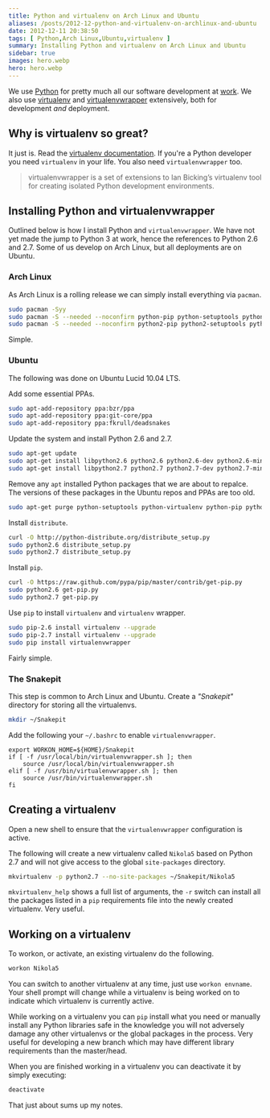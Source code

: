 ```yaml
---
title: Python and virtualenv on Arch Linux and Ubuntu
aliases: /posts/2012-12-python-and-virtualenv-on-archlinux-and-ubuntu
date: 2012-12-11 20:38:50
tags: [ Python,Arch Linux,Ubuntu,virtualenv ]
summary: Installing Python and virtualenv on Arch Linux and Ubuntu
sidebar: true
images: hero.webp
hero: hero.webp
---
```


We use [Python](http://www.python.org) for pretty much all our software
development at [work](http://www.flightdataservices.com/). We also use
[virtualenv](http://www.virtualenv.org) and
[virtualenvwrapper](http://www.doughellmann.com/projects/virtualenvwrapper/)
extensively, both for development *and* deployment.

## Why is virtualenv so great?

It just is. Read the [virtualenv documentation](http://www.virtualenv.org/en/latest/).
If you're a Python developer you need `virtualenv` in your life. You also need
`virtualenvwrapper` too.

> virtualenvwrapper is a set of extensions to Ian Bicking’s virtualenv tool
> for creating isolated Python development environments.

## Installing Python and virtualenvwrapper

Outlined below is how I install Python and `virtualenvwrapper`. We have not
yet made the jump to Python 3 at work, hence the references to Python 2.6 and
2.7. Some of us develop on Arch Linux, but all deployments are on Ubuntu.

### Arch Linux

As Arch Linux is a rolling release we can simply install everything via
`pacman`.

```bash
sudo pacman -Syy
sudo pacman -S --needed --noconfirm python-pip python-setuptools python-virtualenv
sudo pacman -S --needed --noconfirm python2-pip python2-setuptools python2-virtualenv python-virtualenvwrapper"
```

Simple.

### Ubuntu

The following was done on Ubuntu Lucid 10.04 LTS.

Add some essential PPAs.

```bash
sudo apt-add-repository ppa:bzr/ppa
sudo apt-add-repository ppa:git-core/ppa
sudo apt-add-repository ppa:fkrull/deadsnakes
```

Update the system and install Python 2.6 and 2.7.

```bash
sudo apt-get update
sudo apt-get install libpython2.6 python2.6 python2.6-dev python2.6-minimal
sudo apt-get install libpython2.7 python2.7 python2.7-dev python2.7-minimal
```

Remove any `apt` installed Python packages that we are about to repalce. The
versions of these packages in the Ubuntu repos and PPAs are too old.

```bash
sudo apt-get purge python-setuptools python-virtualenv python-pip python-profiler
```

Install `distribute`.

```bash
curl -O http://python-distribute.org/distribute_setup.py
sudo python2.6 distribute_setup.py
sudo python2.7 distribute_setup.py
```

Install `pip`.

```bash
curl -O https://raw.github.com/pypa/pip/master/contrib/get-pip.py
sudo python2.6 get-pip.py
sudo python2.7 get-pip.py
```

Use `pip` to install `virtualenv` and `virtualenv` wrapper.

```bash
sudo pip-2.6 install virtualenv --upgrade
sudo pip-2.7 install virtualenv --upgrade
sudo pip install virtualenvwrapper
```

Fairly simple.

### The Snakepit

This step is common to Arch Linux and Ubuntu. Create a *"Snakepit"* directory for
storing all the virtualenvs.

```bash
mkdir ~/Snakepit
```

Add the following your `~/.bashrc` to enable `virtualenvwrapper`.

``` shell
export WORKON_HOME=${HOME}/Snakepit
if [ -f /usr/local/bin/virtualenvwrapper.sh ]; then
    source /usr/local/bin/virtualenvwrapper.sh
elif [ -f /usr/bin/virtualenvwrapper.sh ]; then
    source /usr/bin/virtualenvwrapper.sh
fi
```

## Creating a virtualenv

Open a new shell to ensure that the `virtualenvwrapper` configuration is
active.

The following will create a new virtualenv called `Nikola5` based on Python
2.7 and will not give access to the global `site-packages` directory.

```bash
mkvirtualenv -p python2.7 --no-site-packages ~/Snakepit/Nikola5
```

`mkvirtualenv_help` shows a full list of arguments, the `-r` switch can install
all the packages listed in a `pip` requirements file into the newly created
virtualenv. Very useful.

## Working on a virtualenv

To workon, or activate, an existing virtualenv do the following.

```bash
workon Nikola5
```

You can switch to another virtualenv at any time, just use `workon envname`.
Your shell prompt will change while a virtualenv is being worked on to indicate
which virtualenv is currently active.

While working on a virtualenv you can `pip` install what you need or manually
install any Python libraries safe in the knowledge you will not adversely
damage any other virtualenvs or the global packages in the process. Very useful
for developing a new branch which may have different library requirements than
the master/head.

When you are finished working in a virtualenv you can deactivate it by simply
executing:

```bash
deactivate
```

That just about sums up my notes.
